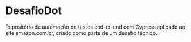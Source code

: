 # DesafioDot
Repositório de automação de testes end-to-end com Cypress aplicado ao site amazon.com.br, criado como parte de um desafio técnico. 

